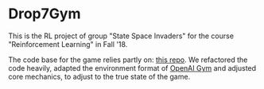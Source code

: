 # Drop7Gym

This is the RL project of group "State Space Invaders" for the course 
"Reinforcement Learning" in Fall '18.

The code base for the game relies partly on:
[this repo](https://github.com/Ram-N/Drop7). We refactored the code heavily, adapted 
the environment format of [OpenAI Gym](https://gym.openai.com/) and adjusted core mechanics, 
to adjust to the true state of the game.

